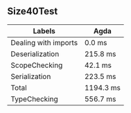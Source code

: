 
## Size40Test

Labels|Agda
---|---
Dealing with imports|0.0 ms
Deserialization|215.8 ms
ScopeChecking|42.1 ms
Serialization|223.5 ms
Total|1194.3 ms
TypeChecking|556.7 ms

